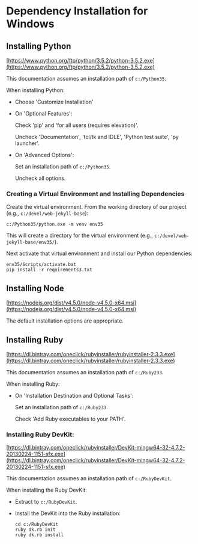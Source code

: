 # Dependency Installation for Windows

## Installing Python

[https://www.python.org/ftp/python/3.5.2/python-3.5.2.exe](https://www.python.org/ftp/python/3.5.2/python-3.5.2.exe)

This documentation assumes an installation path of `c:/Python35`.

When installing Python:

- Choose 'Customize Installation'
- On 'Optional Features':

  Check 'pip' and 'for all users (requires elevation)'.

  Uncheck 'Documentation', 'tcl/tk and IDLE', 'Python test suite', 'py launcher'.

- On 'Advanced Options':

  Set an installation path of `c:/Python35`.

  Uncheck all options.

### Creating a Virtual Environment and Installing Dependencies

Create the virtual environment. From the working directory of our project (e.g., `c:/devel/web-jekyll-base`):

~~~
c:/Python35/python.exe -m venv env35
~~~

This will create a directory for the virtual environment (e.g., `c:/devel/web-jekyll-base/env35/`).

Next activate that virtual environment and install our Python dependencies:

~~~
env35/Scripts/activate.bat
pip install -r requirements3.txt
~~~

## Installing Node

[https://nodejs.org/dist/v4.5.0/node-v4.5.0-x64.msi](https://nodejs.org/dist/v4.5.0/node-v4.5.0-x64.msi)

The default installation options are appropriate.

## Installing Ruby

[https://dl.bintray.com/oneclick/rubyinstaller/rubyinstaller-2.3.3.exe](https://dl.bintray.com/oneclick/rubyinstaller/rubyinstaller-2.3.3.exe)

This documentation assumes an installation path of `c:/Ruby233`.

When installing Ruby:

- On 'Installation Destination and Optional Tasks':

  Set an installation path of `c:/Ruby233`.

  Check 'Add Ruby executables to your PATH'.

### Installing Ruby DevKit:

[https://dl.bintray.com/oneclick/rubyinstaller/DevKit-mingw64-32-4.7.2-20130224-1151-sfx.exe](https://dl.bintray.com/oneclick/rubyinstaller/DevKit-mingw64-32-4.7.2-20130224-1151-sfx.exe)

This documentation assumes an installation path of `c:/RubyDevKit`.

When installing the Ruby DevKit:

- Extract to `c:/RubyDevKit`.

- Install the DevKit into the Ruby installation:

  ~~~
  cd c:/RubyDevKit
  ruby dk.rb init
  ruby dk.rb install
  ~~~

